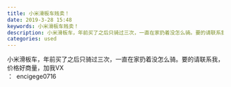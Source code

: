 ```yaml
---
title: 小米滑板车贱卖！
date: 2019-3-28 15:48
keywords: 小米滑板车贱卖！
description: 小米滑板车，年前买了之后只骑过三次，一直在家扔着没怎么骑。要的请联系我，价格好商量，加我VX：  encigege0716      
categories: used
---
```

<td class="t_f" id="postmessage_3329725">

小米滑板车，年前买了之后只骑过三次，一直在家扔着没怎么骑。要的请联系我，价格好商量，加我VX <br/>
：  encigege0716        <img alt="" border="0" class="zoom" data-cf-modified-927f4c689fa286d83955ff7f-="" file="https://timgsa.baidu.com/timg?image&amp;quality=80&amp;size=b9999_10000&amp;sec=1553769392535&amp;di=5043808311127e3d94bd86eeca2a500d&amp;imgtype=0&amp;src=http%3A%2F%2Fpic6.58cdn.com.cn%2Fzhuanzh%2Fn_v296e2088ea8524d5a961aeed2519ba8c3.jpg%3Fw%3D750%26h%3D0" id="aimg_e2dje" lazyloadthumb="1" onclick="" onmouseover="" src="https://timgsa.baidu.com/timg?image&amp;quality=80&amp;size=b9999_10000&amp;sec=1553769392535&amp;di=5043808311127e3d94bd86eeca2a500d&amp;imgtype=0&amp;src=http%3A%2F%2Fpic6.58cdn.com.cn%2Fzhuanzh%2Fn_v296e2088ea8524d5a961aeed2519ba8c3.jpg%3Fw%3D750%26h%3D0"/></td>
